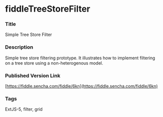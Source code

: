 fiddleTreeStoreFilter
======

### Title
Simple Tree Store Filter

### Description
Simple tree store filtering prototype.  It illustrates how to
implement filtering on a tree store using a non-heterogenous model.

### Published Version Link
[https://fiddle.sencha.com/fiddle/6kn](https://fiddle.sencha.com/fiddle/6kn)

### Tags
ExtJS-5, filter, grid

 
